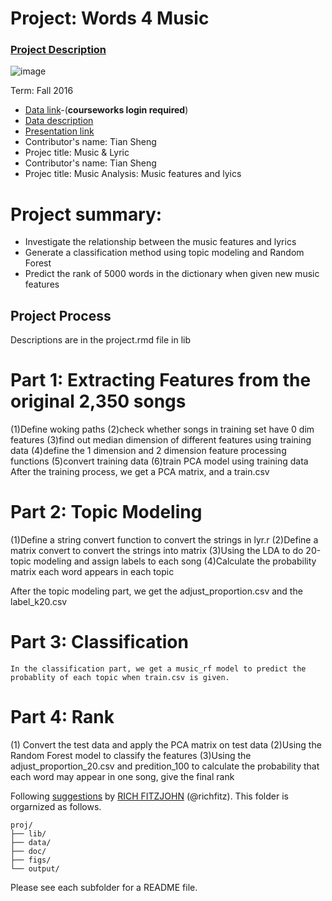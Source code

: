 # Project: Words 4 Music

### [Project Description](doc/Project4_desc.md)

![image](http://www.drodd.com/images15/music9.jpg)

Term: Fall 2016

+ [Data link](https://courseworks2.columbia.edu/courses/11849/files/folder/Project_Files?preview=763391)-(**courseworks login required**)
+ [Data description](doc/readme.html)
+ [Presentation link](http://prezi.com/biyahojmsvrg/?utm_campaign=share&utm_medium=copy)
+ Contributor's name: Tian Sheng
+ Projec title: Music & Lyric
+ Contributor's name: Tian Sheng
+ Projec title: Music Analysis: Music features and lyics
# Project summary: 
+ Investigate the relationship between the music features and lyrics
+ Generate a classification method using topic modeling and Random Forest
+ Predict the rank of 5000 words  in the dictionary when given new music features

## Project Process
   Descriptions are in the project.rmd file in lib
# Part 1: Extracting Features from the original 2,350 songs
(1)Define woking paths
(2)check whether songs in training set have 0 dim features
(3)find out median dimension of different features using training data
(4)define the 1 dimension and 2 dimension feature processing functions
(5)convert training data
(6)train PCA model using training data 
   After the training process, we get a PCA matrix, and a train.csv


# Part 2: Topic Modeling
(1)Define a string convert function to convert the strings in lyr.r
(2)Define a matrix convert to convert the strings into matrix
(3)Using the LDA to do 20-topic modeling and assign labels to each song
(4)Calculate the probability matrix each word appears in each topic

   After the topic modeling part, we get the adjust_proportion.csv and the label_k20.csv

# Part 3: Classification
    In the classification part, we get a music_rf model to predict the probablity of each topic when train.csv is given.


# Part 4: Rank
(1) Convert the test data and apply the PCA matrix on test data
(2)Using the Random Forest model to classify the features 
(3)Using the adjust_proportion_20.csv and predition_100 to calculate the probability that each word may appear in one song, give the final rank 

	
Following [suggestions](http://nicercode.github.io/blog/2013-04-05-projects/) by [RICH FITZJOHN](http://nicercode.github.io/about/#Team) (@richfitz). This folder is orgarnized as follows.

```
proj/
├── lib/
├── data/
├── doc/
├── figs/
└── output/
```

Please see each subfolder for a README file.
